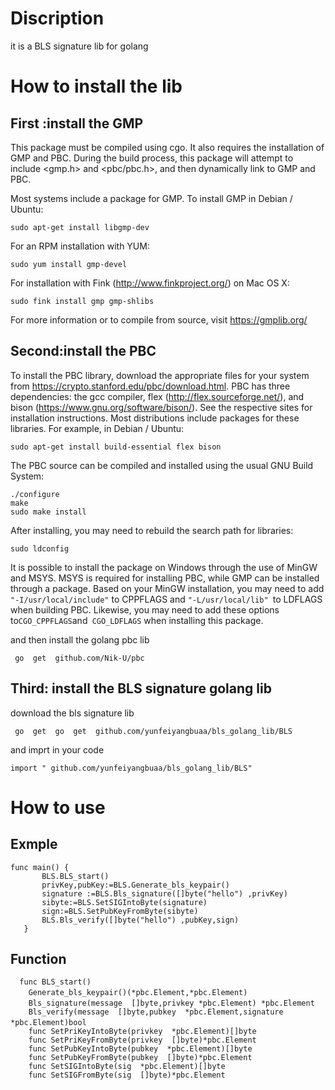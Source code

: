 # Discription
it  is  a  BLS  signature  lib for  golang 
# How  to  install  the  lib
## First :install  the  GMP
This package must be compiled using cgo. It also requires the installation of GMP and PBC. During the build process, this package will attempt to include <gmp.h> and <pbc/pbc.h>, and then dynamically link to GMP and PBC.

Most systems include a package for GMP. To install GMP in Debian / Ubuntu:

`sudo apt-get install libgmp-dev`

For an RPM installation with YUM:

`sudo yum install gmp-devel`

For installation with Fink (http://www.finkproject.org/) on Mac OS X:

`sudo fink install gmp gmp-shlibs`

For more information or to compile from source, visit https://gmplib.org/

## Second:install the PBC 
To install the PBC library, download the appropriate files for your system from https://crypto.stanford.edu/pbc/download.html. PBC has three dependencies: the gcc compiler, flex (http://flex.sourceforge.net/), and bison (https://www.gnu.org/software/bison/). See the respective sites for installation instructions. Most distributions include packages for these libraries. For example, in Debian / Ubuntu:

`sudo apt-get install build-essential flex bison`

The PBC source can be compiled and installed using the usual GNU Build System:
```
./configure
make
sudo make install
```

After installing, you may need to rebuild the search path for libraries:

`sudo ldconfig`

It is possible to install the package on Windows through the use of MinGW and MSYS. MSYS is required for installing PBC, while GMP can be installed through a package. Based on your MinGW installation, you may need to add` "-I/usr/local/include"` to CPPFLAGS and `"-L/usr/local/lib" `to LDFLAGS when building PBC. Likewise, you may need to add these options to` CGO_CPPFLAGS `and` CGO_LDFLAGS` when installing this package. 

and  then  install the  golang  pbc  lib 

` go  get  github.com/Nik-U/pbc`

## Third: install  the BLS signature  golang  lib
download the bls  signature  lib  

` go  get  go  get  github.com/yunfeiyangbuaa/bls_golang_lib/BLS`

and  imprt in your code 

`import " github.com/yunfeiyangbuaa/bls_golang_lib/BLS"`
#  How to use
##   Exmple
 ```
 func main() {
    	BLS.BLS_start() 
    	privKey,pubKey:=BLS.Generate_bls_keypair()    
    	signature :=BLS.Bls_signature([]byte("hello") ,privKey)      
    	sibyte:=BLS.SetSIGIntoByte(signature)     
    	sign:=BLS.SetPubKeyFromByte(sibyte)     
    	BLS.Bls_verify([]byte("hello") ,pubKey,sign)      
    }
 ```
## Function 
```
  func BLS_start()                 
    Generate_bls_keypair()(*pbc.Element,*pbc.Element)　　　　
    Bls_signature(message  []byte,privkey *pbc.Element) *pbc.Element　　
    Bls_verify(message  []byte,pubkey  *pbc.Element,signature  *pbc.Element)bool　　
    func SetPriKeyIntoByte(privkey  *pbc.Element)[]byte    
    func SetPriKeyFromByte(privkey  []byte)*pbc.Element
    func SetPubKeyIntoByte(pubkey  *pbc.Element)[]byte
    func SetPubKeyFromByte(pubkey  []byte)*pbc.Element
    func SetSIGIntoByte(sig  *pbc.Element)[]byte
    func SetSIGFromByte(sig  []byte)*pbc.Element
 ```
